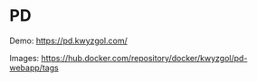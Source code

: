# PD
Demo: https://pd.kwyzgol.com/

Images: https://hub.docker.com/repository/docker/kwyzgol/pd-webapp/tags
